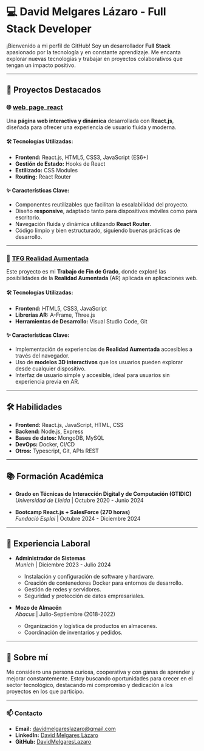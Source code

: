 # 💻 David Melgares Lázaro - Full Stack Developer

¡Bienvenido a mi perfil de GitHub! Soy un desarrollador **Full Stack** apasionado por la tecnología y en constante aprendizaje. Me encanta explorar nuevas tecnologías y trabajar en proyectos colaborativos que tengan un impacto positivo.

---

## 🚀 Proyectos Destacados

### 🌐 [web_page_react](https://github.com/DavidMelgaresLazaro/web_page_react)  
Una **página web interactiva y dinámica** desarrollada con **React.js**, diseñada para ofrecer una experiencia de usuario fluida y moderna.

#### 🛠 Tecnologías Utilizadas:
- **Frontend:** React.js, HTML5, CSS3, JavaScript (ES6+)
- **Gestión de Estado:** Hooks de React
- **Estilizado:** CSS Modules
- **Routing:** React Router

#### ✨ Características Clave:
- Componentes reutilizables que facilitan la escalabilidad del proyecto.
- Diseño **responsive**, adaptado tanto para dispositivos móviles como para escritorio.
- Navegación fluida y dinámica utilizando **React Router**.
- Código limpio y bien estructurado, siguiendo buenas prácticas de desarrollo.

---

### 📱 [TFG Realidad Aumentada](https://github.com/DavidMelgaresLazaro/TFG_RealidadAumentada)  
Este proyecto es mi **Trabajo de Fin de Grado**, donde exploré las posibilidades de la **Realidad Aumentada** (AR) aplicada en aplicaciones web.

#### 🛠 Tecnologías Utilizadas:
- **Frontend:** HTML5, CSS3, JavaScript
- **Librerías AR:** A-Frame, Three.js
- **Herramientas de Desarrollo:** Visual Studio Code, Git

#### ✨ Características Clave:
- Implementación de experiencias de **Realidad Aumentada** accesibles a través del navegador.  
- Uso de **modelos 3D interactivos** que los usuarios pueden explorar desde cualquier dispositivo.  
- Interfaz de usuario simple y accesible, ideal para usuarios sin experiencia previa en AR.

---

## 🛠️ Habilidades

- **Frontend:** React.js, JavaScript, HTML, CSS  
- **Backend:** Node.js, Express  
- **Bases de datos:** MongoDB, MySQL  
- **DevOps:** Docker, CI/CD  
- **Otros:** Typescript, Git, APIs REST  

---

## 📚 Formación Académica

- **Grado en Técnicas de Interacción Digital y de Computación (GTIDIC)**  
  *Universidad de Lleida* | Octubre 2020 - Junio 2024  

- **Bootcamp React.js + SalesForce (270 horas)**  
  *Fundació Esplai* | Octubre 2024 - Diciembre 2024  

---

## 💼 Experiencia Laboral

- **Administrador de Sistemas**  
  *Munich* | Diciembre 2023 - Julio 2024  
  - Instalación y configuración de software y hardware.  
  - Creación de contenedores Docker para entornos de desarrollo.  
  - Gestión de redes y servidores.  
  - Seguridad y protección de datos empresariales.  

- **Mozo de Almacén**  
  *Abacus* | Julio-Septiembre (2018-2022)  
  - Organización y logística de productos en almacenes.  
  - Coordinación de inventarios y pedidos.

---

## 🌱 Sobre mí

Me considero una persona curiosa, cooperativa y con ganas de aprender y mejorar constantemente. Estoy buscando oportunidades para crecer en el sector tecnológico, destacando mi compromiso y dedicación a los proyectos en los que participo.

---

### 📫 Contacto

- **Email:** [davidmelgareslazaro@gmail.com](mailto:davidmelgareslazaro@gmail.com)  
- **LinkedIn:** [David Melgares Lázaro](http://www.linkedin.com/in/david-melgares-l%C3%A1zaro-6197a3284)  
- **GitHub:** [DavidMelgaresLazaro](https://github.com/DavidMelgaresLazaro)  
